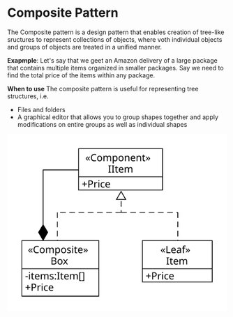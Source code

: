 # Composite Pattern
The Composite pattern is a design pattern that enables creation of tree-like sructures to represent collections of objects, where voth individual objects and groups of objects are treated in a unified manner.

**Exapmple**: Let's say that we geet an Amazon delivery of a large package that contains multiple items organized in smaller packages. Say we need to find the total price of the items within any package.

**When to use**
The composite pattern is useful for representing tree structures, i.e.
- Files and folders
- A graphical editor that allows you to group shapes together and apply modifications on entire groups as well as individual shapes

![Composite Pattern - UML](composite_uml.svg)